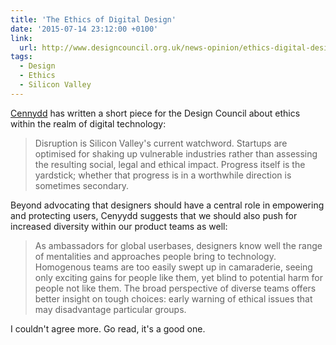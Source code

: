 ```yaml
---
title: 'The Ethics of Digital Design'
date: '2015-07-14 23:12:00 +0100'
link:
  url: http://www.designcouncil.org.uk/news-opinion/ethics-digital-design
tags:
  - Design
  - Ethics
  - Silicon Valley
---
```

[Cennydd][1] has written a short piece for the Design Council about ethics within the realm of digital technology:

> Disruption is Silicon Valley's current watchword. Startups are optimised for shaking up vulnerable industries rather than assessing the resulting social, legal and ethical impact. Progress itself is the yardstick; whether that progress is in a worthwhile direction is sometimes secondary.

Beyond advocating that designers should have a central role in empowering and protecting users, Cenyydd suggests that we should also push for increased diversity within our product teams as well:

> As ambassadors for global userbases, designers know well the range of mentalities and approaches people bring to technology. Homogenous teams are too easily swept up in camaraderie, seeing only exciting gains for people like them, yet blind to potential harm for people not like them. The broad perspective of diverse teams offers better insight on tough choices: early warning of ethical issues that may disadvantage particular groups.

I couldn't agree more. Go read, it's a good one.

[1]: http://www.cennydd.com
